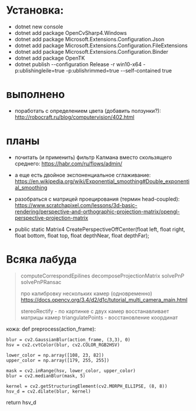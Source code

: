 # Установка:

* dotnet new console
* dotnet add package OpenCvSharp4.Windows
* dotnet add package Microsoft.Extensions.Configuration.Json
* dotnet add package Microsoft.Extensions.Configuration.FileExtensions
* dotnet add package Microsoft.Extensions.Configuration.Binder
* dotnet add package OpenTK
* dotnet publish --configuration Release -r win10-x64 -p:ublishingleile=true -p:ublishrimmed=true --self-contained true

# выполнено
* поработать с определением цвета (добавить ползунки?): http://robocraft.ru/blog/computervision/402.html

# планы
* почитать (и применить) фильтр Калмана вместо скользящего среднего: https://habr.com/ru/flows/admin/
* а еще есть двойное экспоненциальное сглаживание: https://en.wikipedia.org/wiki/Exponential_smoothing#Double_exponential_smoothing

* разобраться с матрицей проецирования (термин head-coupled): https://www.scratchapixel.com/lessons/3d-basic-rendering/perspective-and-orthographic-projection-matrix/opengl-perspective-projection-matrix
* public static Matrix4 CreatePerspectiveOffCenter(float left, float right, float bottom, float top, float depthNear, float depthFar);

# Всяка лабуда

> computeCorrespondEpilines
> decomposeProjectionMatrix
> solvePnP
> solvePnPRansac
>
> про калибровку нескольких камер (одновременно)
> https://docs.opencv.org/3.4/d2/d1c/tutorial_multi_camera_main.html
>
> stereoRectify - по картинке с двух камер восстанавливает матрицы камер
> triangulatePoints - восстановление координат

кожа:
def preprocess(action_frame):

    blur = cv2.GaussianBlur(action_frame, (3,3), 0)
    hsv = cv2.cvtColor(blur, cv2.COLOR_RGB2HSV)

    lower_color = np.array([108, 23, 82])
    upper_color = np.array([179, 255, 255])

    mask = cv2.inRange(hsv, lower_color, upper_color)
    blur = cv2.medianBlur(mask, 5)

    kernel = cv2.getStructuringElement(cv2.MORPH_ELLIPSE, (8, 8))
    hsv_d = cv2.dilate(blur, kernel)

return hsv_d
